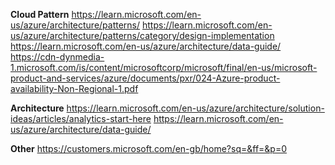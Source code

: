 **Cloud Pattern**
https://learn.microsoft.com/en-us/azure/architecture/patterns/
https://learn.microsoft.com/en-us/azure/architecture/patterns/category/design-implementation
https://learn.microsoft.com/en-us/azure/architecture/data-guide/
https://cdn-dynmedia-1.microsoft.com/is/content/microsoftcorp/microsoft/final/en-us/microsoft-product-and-services/azure/documents/pxr/024-Azure-product-availability-Non-Regional-1.pdf

**Architecture**
https://learn.microsoft.com/en-us/azure/architecture/solution-ideas/articles/analytics-start-here
https://learn.microsoft.com/en-us/azure/architecture/data-guide/

**Other**
https://customers.microsoft.com/en-gb/home?sq=&ff=&p=0
